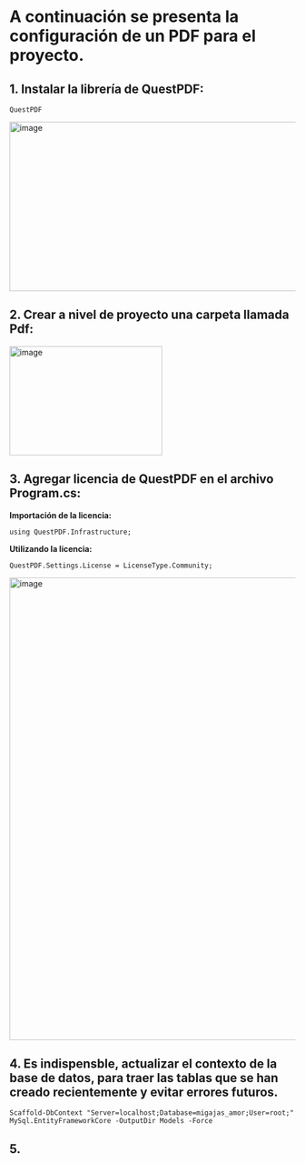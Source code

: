 # A continuación se presenta la configuración de un PDF para el proyecto.

## 1. Instalar la librería de QuestPDF:
```
QuestPDF
```

<img width="1480" height="298" alt="image" src="https://github.com/user-attachments/assets/5a9adeaf-f123-402a-9264-53a48bdc898a" />

## 2. Crear a nivel de proyecto una carpeta llamada Pdf:

<img width="269" height="192" alt="image" src="https://github.com/user-attachments/assets/ae820c11-cf8f-42e9-aca6-d8d382169cac" />

## 3. Agregar licencia de QuestPDF en el archivo Program.cs:

**Importación de la licencia:**

```
using QuestPDF.Infrastructure;
```

**Utilizando la licencia:**

```
QuestPDF.Settings.License = LicenseType.Community;
```

<img width="816" height="814" alt="image" src="https://github.com/user-attachments/assets/319cacac-3d7d-4e09-8ea2-e8b5d8a30bfa" />

## 4. Es indispensble, actualizar el contexto de la base de datos, para traer las tablas que se han creado recientemente y evitar errores futuros.

```
Scaffold-DbContext "Server=localhost;Database=migajas_amor;User=root;" MySql.EntityFrameworkCore -OutputDir Models -Force
```

## 5. 
